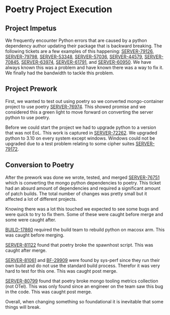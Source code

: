 # Poetry Project Execution

## Project Impetus
We frequently encounter Python errors that are caused by a python dependency author updating their package that is backward breaking. The following tickets are a few examples of this happening: 
[SERVER-79126](https://jira.mongodb.org/browse/SERVER-79126), [SERVER-79798](https://jira.mongodb.org/browse/SERVER-79798), [SERVER-53348](https://jira.mongodb.org/browse/SERVER-53348), [SERVER-57036](https://jira.mongodb.org/browse/SERVER-57036), [SERVER-44579](https://jira.mongodb.org/browse/SERVER-44579), [SERVER-70845](https://jira.mongodb.org/browse/SERVER-70845), [SERVER-63974](https://jira.mongodb.org/browse/SERVER-63974), [SERVER-61791](https://jira.mongodb.org/browse/SERVER-61791), and [SERVER-60950](https://jira.mongodb.org/browse/SERVER-60950). We have always known this was a problem and have known there was a way to fix it. We finally had the bandwidth to tackle this problem.

## Project Prework
First, we wanted to test out using poetry so we converted mongo-container project to use poetry [SERVER-76974](https://jira.mongodb.org/browse/SERVER-76974). This showed promise and we considered this a green light to move forward on converting the server python to use poetry.

Before we could start the project we had to upgrade python to a version that was not EoL. This work is captured in [SERVER-72262](https://jira.mongodb.org/browse/SERVER-72262). We upgraded python to 3.10 on every system except windows. Windows could not be upgraded due to a test problem relating to some cipher suites [SERVER-79172](https://jira.mongodb.org/browse/SERVER-79172).

## Conversion to Poetry
After the prework was done we wrote, tested, and merged [SERVER-76751](https://jira.mongodb.org/browse/SERVER-76751) which is converting the mongo python dependencies to poetry. This ticket had an absurd amount of dependencies and required a significant amount of patch builds. The total number of changes was pretty small but it affected a lot of different projects.

Knowing there was a lot this touched we expected to see some bugs and were quick to try to fix them. Some of these were caught before merge and some were caught after.

[BUILD-17860](https://jira.mongodb.org/browse/BUILD-17860) required the build team to rebuild python on macosx arm. This was caught before merging.

[SERVER-81122](https://jira.mongodb.org/browse/SERVER-81122) found that poetry broke the spawnhost script. This was caught after merge.

[SERVER-81061](https://jira.mongodb.org/browse/SERVER-81061) and [BF-29909](https://jira.mongodb.org/browse/BF-29909) were found by sys-perf since they run their own build and do not use the standard build process. Therefor it was very hard to test for this one. This was caught post merge.

[SERVER-80799](https://jira.mongodb.org/browse/SERVER-80799) found that poetry broke mongo tooling metrics collection (not OTel). This was only found since an engineer on the team saw this bug in the code. This was caught post merge.

Overall, when changing something so foundational it is inevitable that some things will break.
